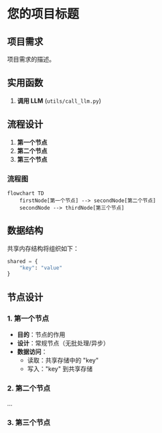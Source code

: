 # 您的项目标题

## 项目需求
项目需求的描述。

## 实用函数

1. **调用 LLM** (`utils/call_llm.py`)

## 流程设计

1. **第一个节点**
2. **第二个节点**
3. **第三个节点**

### 流程图

```mermaid
flowchart TD
    firstNode[第一个节点] --> secondNode[第二个节点]
    secondNode --> thirdNode[第三个节点]
```

## 数据结构

共享内存结构将组织如下：

```python
shared = {
    "key": "value"
}
```

## 节点设计

### 1. 第一个节点
- **目的**：节点的作用
- **设计**：常规节点（无批处理/异步）
- **数据访问**：
  - 读取：共享存储中的 "key"
  - 写入："key" 到共享存储

### 2. 第二个节点
...

### 3. 第三个节点
